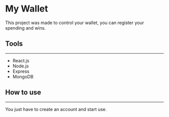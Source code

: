 # My Wallet

This project was made to control your wallet, you can register your spending and wins.

## Tools

<hr/>

<ul>
    <li>React.js</li>
    <li>Node.js</li>
    <li>Express</li>
    <li>MongoDB</li>

</ul>

## How to use
<hr/>

You just have to create an account and start use.

